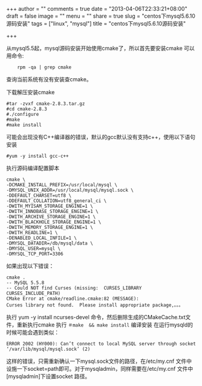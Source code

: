 +++
author = ""
comments = true
date = "2013-04-06T22:33:21+08:00"
draft = false
image = ""
menu = ""
share = true
slug = "centos下mysql5.6.10源码安装"
tags = ["linux", "mysql"]
title = "centos下mysql5.6.10源码安装"

+++

从mysql5.5起，mysql源码安装开始使用cmake了，所以首先要安装cmake
可以用命令:
    
		rpm -qa | grep cmake
查询当前系统有没有安装查cmake。

下载解压安装cmake

	#tar -zvxf cmake-2.8.3.tar.gz
	#cd cmake-2.8.3
	#./configure
	#make
	#make install 
可能会出现没有C++编译器的错误，默认的gcc默认没有支持c++，使用以下语句安装

	#yum -y install gcc-c++
执行源码编译配置脚本

	cmake \
	-DCMAKE_INSTALL_PREFIX=/usr/local/mysql \
	-DMYSQL_UNIX_ADDR=/usr/local/mysql/mysql.sock \
	-DDEFAULT_CHARSET=utf8 \
	-DDEFAULT_COLLATION=utf8_general_ci \
	-DWITH_MYISAM_STORAGE_ENGINE=1 \
	-DWITH_INNOBASE_STORAGE_ENGINE=1 \
	-DWITH_ARCHIVE_STORAGE_ENGINE=1 \
	-DWITH_BLACKHOLE_STORAGE_ENGINE=1 \
	-DWITH_MEMORY_STORAGE_ENGINE=1 \
	-DWITH_READLINE=1 \
	-DENABLED_LOCAL_INFILE=1 \
	-DMYSQL_DATADIR=/db/mysql/data \
	-DMYSQL_USER=mysql \
	-DMYSQL_TCP_PORT=3306

如果出现以下错误：

	cmake .
	-- MySQL 5.5.8
	-- Could NOT find Curses (missing:  CURSES_LIBRARY 	CURSES_INCLUDE_PATH)
	CMake Error at cmake/readline.cmake:82 (MESSAGE):
  	Curses library not found.  Please install appropriate package,。。。
执行 yum -y install ncurses-devel 命令，然后删除生成的CMakeCache.txt文件，重新执行cmake
执行 `＃make  && make install` 编译安装
在运行mysqld的时候可能会遇到类似：

	ERROR 2002 (HY000): Can’t connect to local MySQL server through socket ‘/var/lib/mysql/mysql.sock’ (2) 
	
这样的错误，只需重新确认一下mysql.sock文件的路径，在/etc/my.cnf 文件中设施一下socket=path即可。对于mysqladmin，同样需要在/etc/my.cnf 文件中[mysqladmin]下设置socket 路径。

